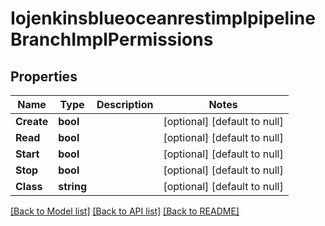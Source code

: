 # IojenkinsblueoceanrestimplpipelineBranchImplPermissions

## Properties
Name | Type | Description | Notes
------------ | ------------- | ------------- | -------------
**Create** | **bool** |  | [optional] [default to null]
**Read** | **bool** |  | [optional] [default to null]
**Start** | **bool** |  | [optional] [default to null]
**Stop** | **bool** |  | [optional] [default to null]
**Class** | **string** |  | [optional] [default to null]

[[Back to Model list]](../README.md#documentation-for-models) [[Back to API list]](../README.md#documentation-for-api-endpoints) [[Back to README]](../README.md)


